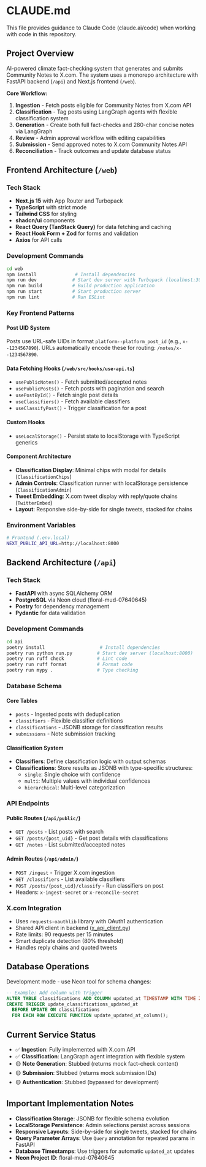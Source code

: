 # CLAUDE.md

This file provides guidance to Claude Code (claude.ai/code) when working with code in this repository.

## Project Overview

AI-powered climate fact-checking system that generates and submits Community Notes to X.com. The system uses a monorepo architecture with FastAPI backend (`/api`) and Next.js frontend (`/web`).

**Core Workflow:**
1. **Ingestion** - Fetch posts eligible for Community Notes from X.com API
2. **Classification** - Tag posts using LangGraph agents with flexible classification system
3. **Generation** - Create both full fact-checks and 280-char concise notes via LangGraph
4. **Review** - Admin approval workflow with editing capabilities
5. **Submission** - Send approved notes to X.com Community Notes API
6. **Reconciliation** - Track outcomes and update database status

## Frontend Architecture (`/web`)

### Tech Stack
- **Next.js 15** with App Router and Turbopack
- **TypeScript** with strict mode
- **Tailwind CSS** for styling
- **shadcn/ui** components
- **React Query (TanStack Query)** for data fetching and caching
- **React Hook Form + Zod** for forms and validation
- **Axios** for API calls

### Development Commands

```bash
cd web
npm install              # Install dependencies
npm run dev             # Start dev server with Turbopack (localhost:3000)
npm run build           # Build production application
npm run start           # Start production server
npm run lint            # Run ESLint
```

### Key Frontend Patterns

#### Post UID System
Posts use URL-safe UIDs in format `platform--platform_post_id` (e.g., `x--1234567890`). URLs automatically encode these for routing: `/notes/x--1234567890`.

#### Data Fetching Hooks (`/web/src/hooks/use-api.ts`)
- `usePublicNotes()` - Fetch submitted/accepted notes
- `usePublicPosts()` - Fetch posts with pagination and search
- `usePostById()` - Fetch single post details
- `useClassifiers()` - Fetch available classifiers
- `useClassifyPost()` - Trigger classification for a post

#### Custom Hooks
- `useLocalStorage()` - Persist state to localStorage with TypeScript generics

#### Component Architecture
- **Classification Display**: Minimal chips with modal for details (`ClassificationChips`)
- **Admin Controls**: Classification runner with localStorage persistence (`ClassificationAdmin`)
- **Tweet Embedding**: X.com tweet display with reply/quote chains (`TwitterEmbed`)
- **Layout**: Responsive side-by-side for single tweets, stacked for chains

### Environment Variables

```bash
# Frontend (.env.local)
NEXT_PUBLIC_API_URL=http://localhost:8000
```

## Backend Architecture (`/api`)

### Tech Stack
- **FastAPI** with async SQLAlchemy ORM
- **PostgreSQL** via Neon cloud (floral-mud-07640645)
- **Poetry** for dependency management
- **Pydantic** for data validation

### Development Commands

```bash
cd api
poetry install                    # Install dependencies
poetry run python run.py         # Start dev server (localhost:8000)
poetry run ruff check            # Lint code
poetry run ruff format           # Format code
poetry run mypy .                # Type checking
```

### Database Schema

#### Core Tables
- `posts` - Ingested posts with deduplication
- `classifiers` - Flexible classifier definitions
- `classifications` - JSONB storage for classification results
- `submissions` - Note submission tracking

#### Classification System
- **Classifiers**: Define classification logic with output schemas
- **Classifications**: Store results as JSONB with type-specific structures:
  - `single`: Single choice with confidence
  - `multi`: Multiple values with individual confidences
  - `hierarchical`: Multi-level categorization

### API Endpoints

#### Public Routes (`/api/public/`)
- `GET /posts` - List posts with search
- `GET /posts/{post_uid}` - Get post details with classifications
- `GET /notes` - List submitted/accepted notes

#### Admin Routes (`/api/admin/`)
- `POST /ingest` - Trigger X.com ingestion
- `GET /classifiers` - List available classifiers
- `POST /posts/{post_uid}/classify` - Run classifiers on post
- Headers: `x-ingest-secret` or `x-reconcile-secret`

### X.com Integration
- Uses `requests-oauthlib` library with OAuth1 authentication
- Shared API client in backend ([x_api_client.py](../api/app/services/x_api_client.py))
- Rate limits: 90 requests per 15 minutes
- Smart duplicate detection (80% threshold)
- Handles reply chains and quoted tweets

## Database Operations

Development mode - use Neon tool for schema changes:
```sql
-- Example: Add column with trigger
ALTER TABLE classifications ADD COLUMN updated_at TIMESTAMP WITH TIME ZONE;
CREATE TRIGGER update_classifications_updated_at 
  BEFORE UPDATE ON classifications 
  FOR EACH ROW EXECUTE FUNCTION update_updated_at_column();
```

## Current Service Status

- ✅ **Ingestion**: Fully implemented with X.com API
- ✅ **Classification**: LangGraph agent integration with flexible system
- 🟡 **Note Generation**: Stubbed (returns mock fact-check content)
- 🟡 **Submission**: Stubbed (returns mock submission IDs)
- 🟡 **Authentication**: Stubbed (bypassed for development)

## Important Implementation Notes

- **Classification Storage**: JSONB for flexible schema evolution
- **LocalStorage Persistence**: Admin selections persist across sessions
- **Responsive Layouts**: Side-by-side for single tweets, stacked for chains
- **Query Parameter Arrays**: Use `Query` annotation for repeated params in FastAPI
- **Database Timestamps**: Use triggers for automatic `updated_at` updates
- **Neon Project ID**: floral-mud-07640645